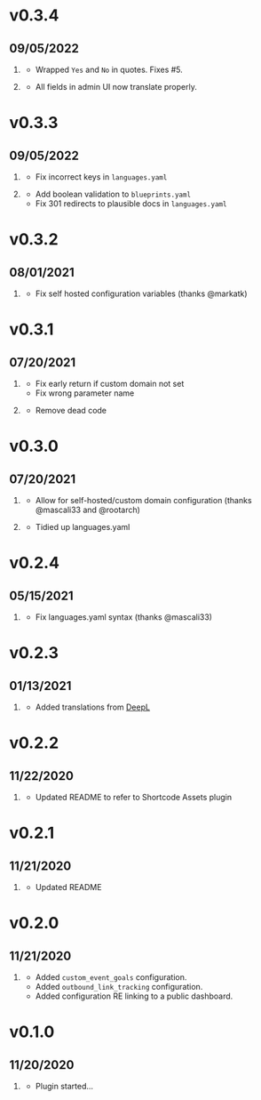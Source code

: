 # v0.3.4
## 09/05/2022

1. [](#bugfix)
    * Wrapped `Yes` and `No` in quotes. Fixes #5. 

2. [](#improved)
    * All fields in admin UI now translate properly.

# v0.3.3
## 09/05/2022

1. [](#bugfix)
    * Fix incorrect keys in `languages.yaml`

2. [](#improved)
    * Add boolean validation to `blueprints.yaml`
    * Fix 301 redirects to plausible docs in `languages.yaml`

# v0.3.2
## 08/01/2021

1. [](#bugfix)
    * Fix self hosted configuration variables (thanks @markatk)

# v0.3.1
## 07/20/2021

1. [](#bugfix)
    * Fix early return if custom domain not set
    * Fix wrong parameter name

2. [](#improved)
    * Remove dead code

# v0.3.0
##  07/20/2021

1. [](#new)
    * Allow for self-hosted/custom domain configuration (thanks @mascali33 and @rootarch)

2. [](#improved)
    * Tidied up languages.yaml

# v0.2.4
##  05/15/2021

1. [](#bugfix)
    * Fix languages.yaml syntax (thanks @mascali33)

# v0.2.3
##  01/13/2021

1. [](#improved)
    * Added translations from [DeepL](https://www.deepl.com/en/pro-license#free)

# v0.2.2
##  11/22/2020

1. [](#improved)
    * Updated README to refer to Shortcode Assets plugin

# v0.2.1
##  11/21/2020

1. [](#improved)
    * Updated README
# v0.2.0
##  11/21/2020

1. [](#improved)
    * Added `custom_event_goals` configuration.
    * Added `outbound_link_tracking` configuration.
    * Added configuration RE linking to a public dashboard.

# v0.1.0
##  11/20/2020

1. [](#new)
    * Plugin started...
